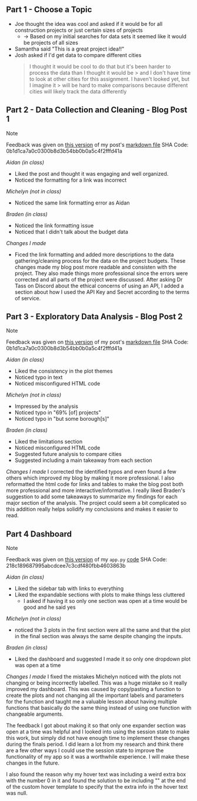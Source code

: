 ## Part 1 - Choose a Topic
- Joe thought the idea was cool and asked if it would be for all construction projects or just certain sizes of projects
	- -> Based on my initial searches for data sets it seemed like it would be projects of all sizes
- Samantha said "This is a great project idea!!"
- Josh asked if I'd get data to compare different cities 
	> I thought it would be cool to do that but it's been harder to process the data than I thought it would be 	> and I don't have time to look at other cities for this assignment. I haven't looked yet, but I imagine it 	> will be hard to make comparisons because different cities will likely track the data differently

## Part 2 - Data Collection and Cleaning - Blog Post 1
> [!NOTE]
> Feedback was given on [this version](https://github.com/aoustrich/aoustrich.github.io/blob/572d585c722800bc4dd248f83c61ef505f6c7351/_posts/2023-11-29-Construction-Delays-Part-1.md) of my post's [markdown file](https://github.com/aoustrich/aoustrich.github.io/blob/master/_posts/2023-11-29-Construction-Delays-Part-1.md)
> SHA Code: 0b1d1ca7a0c0300b8d3b54bb0b0a5c4f2fffd41a

*Aidan (in class)*
- Liked the post and thought it was engaging and well organized. 
- Noticed the formatting for a link was incorrect 

*Michelyn (not in class)*
- Noticed the same link formatting error as Aidan

*Braden (in class)*
- Noticed the link formatting issue
- Noticed that I didn't talk about the budget data


*Changes I made*
- Ficed the link formatting and added more descriptions to the data gathering/cleaning process for the data on the project budgets. These changes made my blog post more readable and consisten with the project. They also made things more professional since the errors were corrected and all parts of the project were discussed. After asking Dr Tass on Discord about the ethical concerns of using an API, I added a section about how I used the API Key and Secret according to the terms of service.

## Part 3 - Exploratory Data Analysis - Blog Post 2
> [!NOTE]
> Feedback was given on [this version]([https://github.com/aoustrich/aoustrich.github.io/blob/572d585c722800bc4dd248f83c61ef505f6c7351/_posts/2023-11-29-Construction-Delays-Part-1.md](https://github.com/aoustrich/aoustrich.github.io/blob/572d585c722800bc4dd248f83c61ef505f6c7351/_posts/2023-12-11-Construction-Delays-Part-2.md)) of my post's [markdown file](https://github.com/aoustrich/aoustrich.github.io/blob/master/_posts/2023-12-11-Construction-Delays-Part-2.md)
> SHA Code: 0b1d1ca7a0c0300b8d3b54bb0b0a5c4f2fffd41a

*Aidan (in class)*
- Liked the consistency in the plot themes
- Noticed typo in text
- Noticed misconfigured HTML code

*Michelyn (not in class)*
- Impressed by the analysis 
- Noticed typo in "69% [of] projects"
- Noticed typo in "but some borough[s]"

*Braden (in class)*
- Liked the limitations section
- Noticed misconfigured HTML code
- Suggested future analysis to compare cities
- Suggested including a main takeaway from each section

*Changes I made*
I corrected the identified typos and even found a few others which improved my blog by making it more professional. I also reformatted the html code for links and tables to make the blog post both more professional and more interactive/informative. I really liked Braden's suggestion to add some takeaways to summarize my findings for each major section of the analysis. The project could seem a bit complicated so this addition really helps solidify my conclusions and makes it easier to read.


## Part 4 Dashboard
> [!NOTE]
> Feedback was given on [this version](https://github.com/aoustrich/NYC_ConstructionDelays/blob/218c189687995abcdcee7c3cdf480fbb4603863b/app.py) of my `app.py` [code](https://github.com/aoustrich/NYC_ConstructionDelays/blob/main/app.py)
> SHA Code: 218c189687995abcdcee7c3cdf480fbb4603863b

*Aidan (in class)*
- Liked the sidebar tab with links to everything
- Liked the expandable sections with plots to make things less cluttered
	- I asked if having it so only one section was open at a time would be good and he said yes

*Michelyn (not in class)*
- noticed the 3 plots in the first section were all the same and that the plot in the final section was always the same despite changing the inputs.

*Braden (in class)*
- Liked the dashboard and suggested I made it so only one dropdown plot was open at a time

*Changes I made*
I fixed the mistakes Michelyn noticed with the plots not changing or being incorrectly labelled. This was a huge mistake so it really improved my dashboard. This was caused by copy/pasting a function to create the plots and not changing all the important labels and parameters for the function and taught me a valuable lesson about having multiple functions that basically do the same thing instead of using one function with changeable arguments. 

The feedback I got about making it so that only one expander section was open at a time was helpful and I looked into using the session state to make this work, but simply did not have enough time to implement these changes during the finals period. I did learn a lot from my research and think there are a few other ways I could use the session state to improve the functionality of my app so it was a worthwhile experience. I will make these changes in the future. 

I also found the reason why my hover text was including a weird extra box with the number 0 in it and found the solution to be including "<extra></extra>" at the end of the custom hover template to specify that the extra info in the hover text was null.